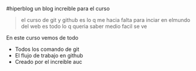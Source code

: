 #hiperblog
un blog increible para el curso
>el curso de git y github es lo q me hacia falta para inciar en elmundo del web es todo lo q queria saber medio facil se ve

En este curso vemos de todo
- Todos los comando de git
- El flujo de trabajo en github
- Creado  por el increible auc
